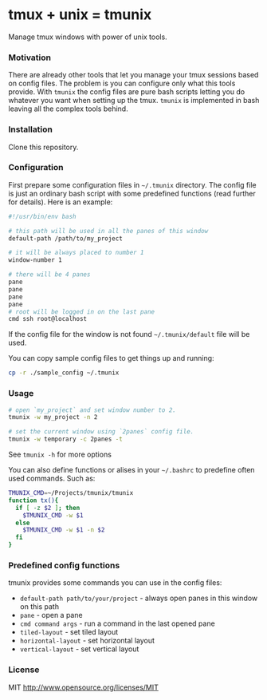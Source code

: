 # tmux + unix = tmunix

Manage tmux windows with power of unix tools.

### Motivation

There are already other tools that let you manage your tmux sessions
based on config files. The problem is you can configure only what this
tools provide. With `tmunix` the config files are pure bash scripts
letting you do whatever you want when setting up the tmux.  `tmunix` is
implemented in bash leaving all the complex tools behind.

### Installation

Clone this repository.

### Configuration

First prepare some configuration files in `~/.tmunix` directory. The
config file is just an ordinary bash script with some predefined
functions (read further for details). Here is an example:

``` bash
#!/usr/bin/env bash

# this path will be used in all the panes of this window
default-path /path/to/my_project

# it will be always placed to number 1
window-number 1

# there will be 4 panes
pane
pane
pane
pane
# root will be logged in on the last pane
cmd ssh root@localhost
```

If the config file for the window is not found `~/.tmunix/default` file
will be used.

You can copy sample config files to get things up and running:

``` bash
cp -r ./sample_config ~/.tmunix
```

### Usage

``` bash
# open `my_project` and set window number to 2.
tmunix -w my_project -n 2

# set the current window using `2panes` config file.
tmunix -w temporary -c 2panes -t
```

See `tmunix -h` for more options

You can also define functions or alises in your `~/.bashrc` to predefine
often used commands. Such as:

``` bash
TMUNIX_CMD=~/Projects/tmunix/tmunix
function tx(){
  if [ -z $2 ]; then
    $TMUNIX_CMD -w $1
  else
    $TMUNIX_CMD -w $1 -n $2
  fi
}
```

### Predefined config functions

tmunix provides some commands you can use in the config files:

* `default-path path/to/your/project` - always open panes in this window on this path
* `pane` - open a pane
* `cmd command args` - run a command in the last opened pane
* `tiled-layout` - set tiled layout
* `horizontal-layout` - set horizontal layout
* `vertical-layout` - set vertical layout

### License

MIT
http://www.opensource.org/licenses/MIT
